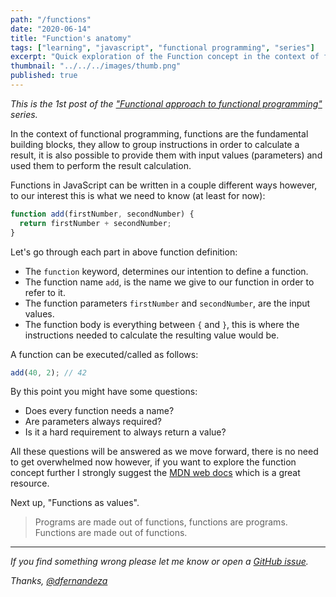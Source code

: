 ```yaml
---
path: "/functions"
date: "2020-06-14"
title: "Function's anatomy"
tags: ["learning", "javascript", "functional programming", "series"]
excerpt: "Quick exploration of the Function concept in the context of functional programming."
thumbnail: "../../../images/thumb.png"
published: true
---
```


_This is the 1st post of the ["Functional approach to functional programming"](/functional-approach-to-functional-programming) series._

In the context of functional programming, functions are the fundamental building blocks, they allow to group instructions in order to calculate a result, it is also possible to provide them with input values (parameters) and used them to perform the result calculation.

Functions in JavaScript can be written in a couple different ways however, to our interest this is what we need to know (at least for now):

```js
function add(firstNumber, secondNumber) {
  return firstNumber + secondNumber;
}
```

Let's go through each part in above function definition:

- The `function` keyword, determines our intention to define a function.
- The function name `add`, is the name we give to our function in order to refer to it.
- The function parameters `firstNumber` and `secondNumber`, are the input values.
- The function body is everything between `{` and `}`, this is where the instructions needed to calculate the resulting value would be.

A function can be executed/called as follows:

```js
add(40, 2); // 42
```

By this point you might have some questions:

- Does every function needs a name?
- Are parameters always required?
- Is it a hard requirement to always return a value?

All these questions will be answered as we move forward, there is no need to get overwhelmed now however, if you want to explore the function concept further I strongly suggest the [MDN web docs](https://developer.mozilla.org/en-US/docs/Web/JavaScript/Reference/Functions) which is a great resource.

Next up, "Functions as values".

> Programs are made out of functions, functions are programs. Functions are made out of functions.

---

_If you find something wrong please let me know or open a [GitHub issue](https://github.com/dfernandeza/danifdz/issues)._

_Thanks, [@dfernandeza](https://twitter.com/dfernandeza)_
